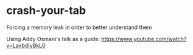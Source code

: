 # crash-your-tab
Forcing a memory leak in order to better understand them 

Using Addy Osmani's talk as a guide: https://www.youtube.com/watch?v=LaxbdIyBkL0
